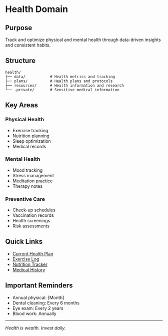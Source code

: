 # Health Domain

## Purpose
Track and optimize physical and mental health through data-driven insights and consistent habits.

## Structure

```
health/
├── data/           # Health metrics and tracking
├── plans/          # Health plans and protocols
├── resources/      # Health information and research
└── .private/       # Sensitive medical information
```

## Key Areas

### Physical Health
- Exercise tracking
- Nutrition planning
- Sleep optimization
- Medical records

### Mental Health
- Mood tracking
- Stress management
- Meditation practice
- Therapy notes

### Preventive Care
- Check-up schedules
- Vaccination records
- Health screenings
- Risk assessments

## Quick Links

- [Current Health Plan](plans/current-plan.md)
- [Exercise Log](data/exercise-log.md)
- [Nutrition Tracker](data/nutrition.md)
- [Medical History](.private/medical-history.md)

## Important Reminders

- Annual physical: [Month]
- Dental cleaning: Every 6 months
- Eye exam: Every 2 years
- Blood work: Annually

---

*Health is wealth. Invest daily.*
